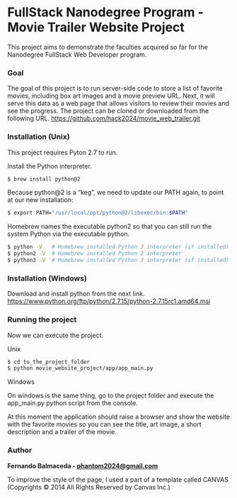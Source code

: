 # FullStack Nanodegree Program - Movie Trailer Website Project

This project aims to demonstrate the faculties acquired so far for the Nanodegree FullStack Web Developer program.

### Goal

The goal of this project is to run server-side code to store a list of favorite movies, including box art images and a movie preview URL. Next, it will serve this data as a web page that allows visitors to review their movies and see the progress.
The project can be cloned or downloaded from the following URL.
https://github.com/hack2024/movie_web_trailer.git

### Installation (Unix)

This project requires Pyton 2.7 to run.

Install the Python interpreter.

```sh
$ brew install python@2
```

Because python@2 is a “keg”, we need to update our PATH again, to point at our new installation:

```sh
$ export PATH="/usr/local/opt/python@2/libexec/bin:$PATH"
```
Homebrew names the executable python2 so that you can still run the system Python via the executable python.

```sh
$ python -V   # Homebrew installed Python 3 interpreter (if installed)
$ python2 -V  # Homebrew installed Python 2 interpreter
$ python3 -V  # Homebrew installed Python 3 interpreter (if installed)
```
### Installation (Windows)
Download and install python from the next link.
https://www.python.org/ftp/python/2.7.15/python-2.7.15rc1.amd64.msi
### Running the project

Now we can execute the project.

Unix
```sh
$ cd to_the_project_folder
$ python movie_website_project/app/app_main.py
```
Windows 

On windows is the same thing, go to the project folder and execute the app_main.py python script from the console.

At this moment the application should raise a browser and show the website with the favorite movies so you can see the title, art image, a short description and a trailer of the movie.

### Author
**Fernando Balmaceda - phantom2024@gmail.com**

To improve the style of the page, I used a part of a template called CANVAS (Copyrights © 2014 All Rights Reserved by Canvas Inc.)

